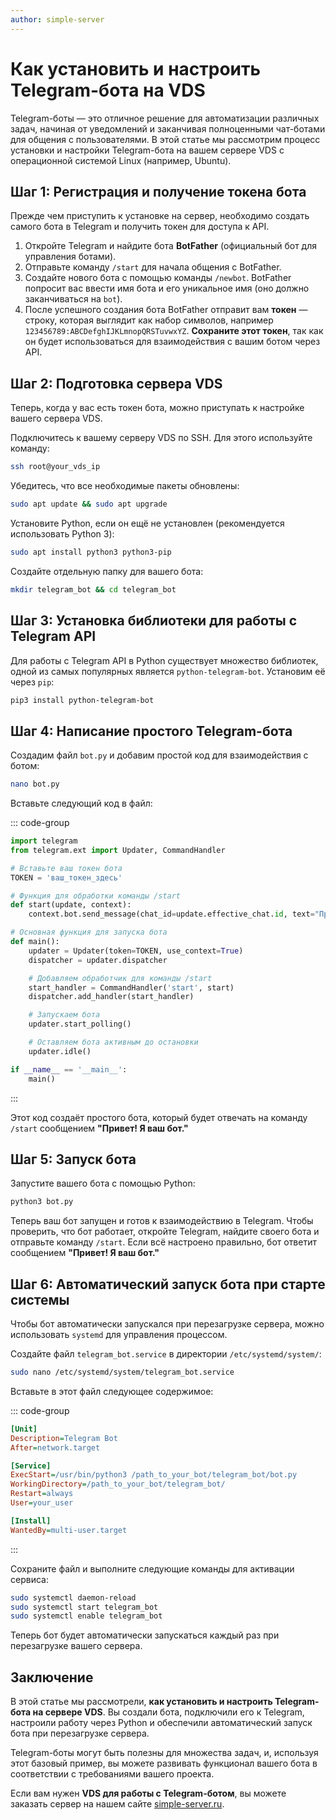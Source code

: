 ```yaml
---
author: simple-server
---
```


# Как установить и настроить Telegram-бота на VDS

Telegram-боты — это отличное решение для автоматизации различных задач, начиная от уведомлений и заканчивая полноценными чат-ботами для общения с пользователями. В этой статье мы рассмотрим процесс установки и настройки Telegram-бота на вашем сервере VDS с операционной системой Linux (например, Ubuntu).

## Шаг 1: Регистрация и получение токена бота

Прежде чем приступить к установке на сервер, необходимо создать самого бота в Telegram и получить токен для доступа к API.

1. Откройте Telegram и найдите бота **BotFather** (официальный бот для управления ботами).
2. Отправьте команду `/start` для начала общения с BotFather.
3. Создайте нового бота с помощью команды `/newbot`. BotFather попросит вас ввести имя бота и его уникальное имя (оно должно заканчиваться на `bot`).
4. После успешного создания бота BotFather отправит вам **токен** — строку, которая выглядит как набор символов, например `123456789:ABCDefghIJKLmnopQRSTuvwxYZ`. **Сохраните этот токен**, так как он будет использоваться для взаимодействия с вашим ботом через API.

## Шаг 2: Подготовка сервера VDS

Теперь, когда у вас есть токен бота, можно приступать к настройке вашего сервера VDS.

Подключитесь к вашему серверу VDS по SSH. Для этого используйте команду:

```bash
ssh root@your_vds_ip
```

Убедитесь, что все необходимые пакеты обновлены:

```bash
sudo apt update && sudo apt upgrade
```

Установите Python, если он ещё не установлен (рекомендуется использовать Python 3):

```bash
sudo apt install python3 python3-pip
```

Создайте отдельную папку для вашего бота:

```bash
mkdir telegram_bot && cd telegram_bot
```

## Шаг 3: Установка библиотеки для работы с Telegram API

Для работы с Telegram API в Python существует множество библиотек, одной из самых популярных является `python-telegram-bot`. Установим её через `pip`:

```bash
pip3 install python-telegram-bot
```

## Шаг 4: Написание простого Telegram-бота

Создадим файл `bot.py` и добавим простой код для взаимодействия с ботом:

```bash
nano bot.py
```

Вставьте следующий код в файл:

::: code-group

```python [bot.py]
import telegram
from telegram.ext import Updater, CommandHandler

# Вставьте ваш токен бота
TOKEN = 'ваш_токен_здесь'

# Функция для обработки команды /start
def start(update, context):
    context.bot.send_message(chat_id=update.effective_chat.id, text="Привет! Я ваш бот.")

# Основная функция для запуска бота
def main():
    updater = Updater(token=TOKEN, use_context=True)
    dispatcher = updater.dispatcher

    # Добавляем обработчик для команды /start
    start_handler = CommandHandler('start', start)
    dispatcher.add_handler(start_handler)

    # Запускаем бота
    updater.start_polling()

    # Оставляем бота активным до остановки
    updater.idle()

if __name__ == '__main__':
    main()
```

:::

Этот код создаёт простого бота, который будет отвечать на команду `/start` сообщением **"Привет! Я ваш бот."**

## Шаг 5: Запуск бота

Запустите вашего бота с помощью Python:

```bash
python3 bot.py
```

Теперь ваш бот запущен и готов к взаимодействию в Telegram. Чтобы проверить, что бот работает, откройте Telegram, найдите своего бота и отправьте команду `/start`. Если всё настроено правильно, бот ответит сообщением **"Привет! Я ваш бот."**

## Шаг 6: Автоматический запуск бота при старте системы

Чтобы бот автоматически запускался при перезагрузке сервера, можно использовать `systemd` для управления процессом.

Создайте файл `telegram_bot.service` в директории `/etc/systemd/system/`:

```bash
sudo nano /etc/systemd/system/telegram_bot.service
```

Вставьте в этот файл следующее содержимое:

::: code-group

```ini [/etc/systemd/system/telegram_bot.service]
[Unit]
Description=Telegram Bot
After=network.target

[Service]
ExecStart=/usr/bin/python3 /path_to_your_bot/telegram_bot/bot.py
WorkingDirectory=/path_to_your_bot/telegram_bot/
Restart=always
User=your_user

[Install]
WantedBy=multi-user.target
```

:::

Сохраните файл и выполните следующие команды для активации сервиса:

```bash
sudo systemctl daemon-reload
sudo systemctl start telegram_bot
sudo systemctl enable telegram_bot
```

Теперь бот будет автоматически запускаться каждый раз при перезагрузке вашего сервера.

## Заключение

В этой статье мы рассмотрели, **как установить и настроить Telegram-бота на сервере VDS**. Вы создали бота, подключили его к Telegram, настроили работу через Python и обеспечили автоматический запуск бота при перезагрузке сервера.

Telegram-боты могут быть полезны для множества задач, и, используя этот базовый пример, вы можете развивать функционал вашего бота в соответствии с требованиями вашего проекта.

Если вам нужен **VDS для работы с Telegram-ботом**, вы можете заказать сервер на нашем сайте [simple-server.ru](https://simple-server.ru/).

